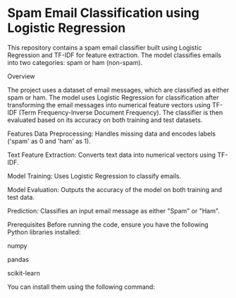 # Spam Email Classification using Logistic Regression

This repository contains a spam email classifier built using Logistic Regression and TF-IDF for feature extraction. The model classifies emails into two categories: spam or ham (non-spam).

Overview

The project uses a dataset of email messages, which are classified as either spam or ham. The model uses Logistic Regression for classification after transforming the email messages into numerical feature vectors using TF-IDF (Term Frequency-Inverse Document Frequency). The classifier is then evaluated based on its accuracy on both training and test datasets.

Features
Data Preprocessing: Handles missing data and encodes labels ('spam' as 0 and 'ham' as 1).

Text Feature Extraction: Converts text data into numerical vectors using TF-IDF.

Model Training: Uses Logistic Regression to classify emails.

Model Evaluation: Outputs the accuracy of the model on both training and test data.

Prediction: Classifies an input email message as either "Spam" or "Ham".

Prerequisites
Before running the code, ensure you have the following Python libraries installed:

numpy

pandas

scikit-learn

You can install them using the following command:
